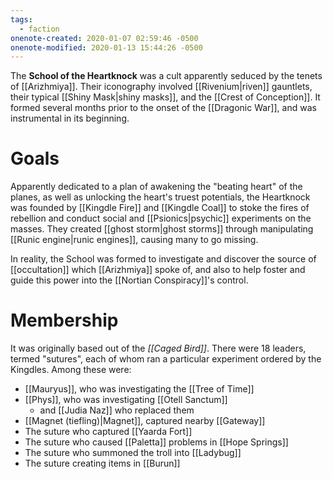 ```yaml
---
tags:
  - faction
onenote-created: 2020-01-07 02:59:46 -0500
onenote-modified: 2020-01-13 15:44:26 -0500
---
```

The **School of the Heartknock** was a cult apparently seduced by the tenets of [[Arizhmiya]]. Their iconography involved [[Rivenium|riven]] gauntlets, their typical [[Shiny Mask|shiny masks]], and the [[Crest of Conception]]. It formed several months prior to the onset of the [[Dragonic War]], and was instrumental in its beginning. 

# Goals
Apparently dedicated to a plan of awakening the "beating heart" of the planes, as well as unlocking the heart's truest potentials, the Heartknock was founded by [[Kingdle Fire]] and [[Kingdle Coal]] to stoke the fires of rebellion and conduct social and [[Psionics|psychic]] experiments on the masses. They created [[ghost storm|ghost storms]] through manipulating [[Runic engine|runic engines]], causing many to go missing.

In reality, the School was formed to investigate and discover the source of [[occultation]] which [[Arizhmiya]] spoke of, and also to help foster and guide this power into the [[Nortian Conspiracy]]'s control.

# Membership
It was originally based out of the *[[Caged Bird]]*. There were 18 leaders, termed "sutures", each of whom ran a particular experiment ordered by the Kingdles. Among these were:
- [[Mauryus]], who was investigating the [[Tree of Time]]
- [[Phys]], who was investigating [[Otell Sanctum]]
    - and [[Judia Naz]] who replaced them
- [[Magnet (tiefling)|Magnet]], captured nearby [[Gateway]]
- The suture who captured [[Yaarda Fort]]
- The suture who caused [[Paletta]] problems in [[Hope Springs]]
- The suture who summoned the troll into [[Ladybug]]
- The suture creating items in [[Burun]]